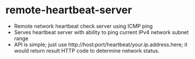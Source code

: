 # remote-heartbeat-server
- Remote network heartbeat check server using ICMP ping
- Serves heartbeat server with ability to ping current IPv4 network subnet range
- API is simple; just use http://host:port/heartbeat/your.ip.address.here; it would return result HTTP code to determine network status.
